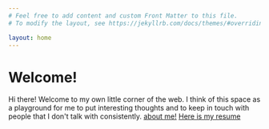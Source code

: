 ```yaml
---
# Feel free to add content and custom Front Matter to this file.
# To modify the layout, see https://jekyllrb.com/docs/themes/#overriding-theme-defaults

layout: home
---
```

# Welcome! 

Hi there! Welcome to my own little corner of the web. I think of this space as a playground for me to put interesting thoughts and to keep in touch with people that I don't talk with consistently. 
[about me!](/about/)
[Here is my resume](/files/Galen_Borgman_Resume.pdf)